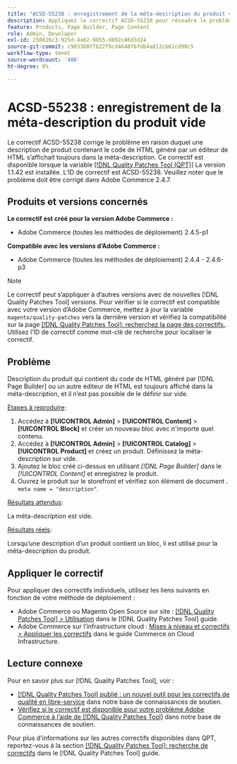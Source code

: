 ```yaml
---
title: "ACSD-55238 : enregistrement de la méta-description du produit vide"
description: Appliquez le correctif ACSD-55238 pour résoudre le problème Adobe Commerce en raison duquel une description de produit contenant le code de HTML généré par [!DNL Page Builder] ou un autre éditeur de HTML est toujours affiché dans la méta-description, et il n’est pas possible de le définir sur vide.
feature: Products, Page Builder, Page Content
role: Admin, Developer
exl-id: 250026c3-925d-4a62-9855-d892c86d3d24
source-git-commit: c903360ffb22f9cd4648f6fdb4a812cb61cd90c5
workflow-type: tm+mt
source-wordcount: '406'
ht-degree: 0%

---
```


# ACSD-55238 : enregistrement de la méta-description du produit vide

Le correctif ACSD-55238 corrige le problème en raison duquel une description de produit contenant le code de HTML généré par un éditeur de HTML s’affichait toujours dans la méta-description. Ce correctif est disponible lorsque la variable [[!DNL Quality Patches Tool (QPT)]](/help/announcements/adobe-commerce-announcements/magento-quality-patches-released-new-tool-to-self-serve-quality-patches.md) La version 1.1.42 est installée. L’ID de correctif est ACSD-55238. Veuillez noter que le problème doit être corrigé dans Adobe Commerce 2.4.7.

## Produits et versions concernés

**Le correctif est créé pour la version Adobe Commerce :**

* Adobe Commerce (toutes les méthodes de déploiement) 2.4.5-p1

**Compatible avec les versions d’Adobe Commerce :**

* Adobe Commerce (toutes les méthodes de déploiement) 2.4.4 - 2.4.6-p3

>[!NOTE]
>
>Le correctif peut s’appliquer à d’autres versions avec de nouvelles [!DNL Quality Patches Tool] versions. Pour vérifier si le correctif est compatible avec votre version d’Adobe Commerce, mettez à jour la variable `magento/quality-patches` vers la dernière version et vérifiez la compatibilité sur la page [[!DNL Quality Patches Tool]: recherchez la page des correctifs.](https://experienceleague.adobe.com/tools/commerce-quality-patches/index.html). Utilisez l’ID de correctif comme mot-clé de recherche pour localiser le correctif.

## Problème

Description du produit qui contient du code de HTML généré par [!DNL Page Builder] ou un autre éditeur de HTML est toujours affiché dans la méta-description, et il n’est pas possible de le définir sur vide.

<u>Étapes à reproduire</u>:

1. Accédez à **[!UICONTROL Admin]** > **[!UICONTROL Content]** > **[!UICONTROL Block]** et créer un nouveau bloc avec n&#39;importe quel contenu.
1. Accédez à **[!UICONTROL Admin]** > **[!UICONTROL Catalog]** > **[!UICONTROL Product]** et créez un produit. Définissez la méta-description sur vide.
1. Ajoutez le bloc créé ci-dessus en utilisant *[!DNL Page Builder]* dans le *[!UICONTROL Content]* et enregistrez le produit.
1. Ouvrez le produit sur le storefront et vérifiez son élément de document . `meta name = "description"`.

<u>Résultats attendus</u>:

La méta-description est vide.

<u>Résultats réels</u>:

Lorsqu’une description d’un produit contient un bloc, il est utilisé pour la méta-description du produit.

## Appliquer le correctif

Pour appliquer des correctifs individuels, utilisez les liens suivants en fonction de votre méthode de déploiement :

* Adobe Commerce ou Magento Open Source sur site : [[!DNL Quality Patches Tool] > Utilisation](https://experienceleague.adobe.com/docs/commerce-operations/tools/quality-patches-tool/usage.html) dans le [!DNL Quality Patches Tool] guide.
* Adobe Commerce sur l’infrastructure cloud : [Mises à niveau et correctifs > Appliquer les correctifs](https://experienceleague.adobe.com/docs/commerce-cloud-service/user-guide/develop/upgrade/apply-patches.html) dans le guide Commerce on Cloud Infrastructure.

## Lecture connexe

Pour en savoir plus sur [!DNL Quality Patches Tool], voir :

* [[!DNL Quality Patches Tool] publié : un nouvel outil pour les correctifs de qualité en libre-service](/help/announcements/adobe-commerce-announcements/magento-quality-patches-released-new-tool-to-self-serve-quality-patches.md) dans notre base de connaissances de soutien.
* [Vérifiez si le correctif est disponible pour votre problème Adobe Commerce à l’aide de [!DNL Quality Patches Tool]](/help/support-tools/patches-available-in-qpt-tool/check-patch-for-magento-issue-with-magento-quality-patches.md) dans notre base de connaissances de soutien.

Pour plus d’informations sur les autres correctifs disponibles dans QPT, reportez-vous à la section [[!DNL Quality Patches Tool]: recherche de correctifs](https://experienceleague.adobe.com/tools/commerce-quality-patches/index.html) dans le [!DNL Quality Patches Tool] guide.
